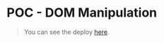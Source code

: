 # POC - DOM Manipulation 

> You can see the deploy [here](https://dom-manipulation.driven-paulaabro.com).